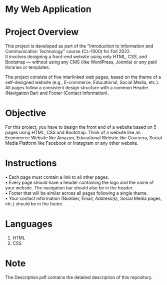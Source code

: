 # My Web Application

# Project Overview

This project is developed as part of the "Introduction to Information and Communication Technology" course (CL-1000) for Fall 2022.<br/>
It involves designing a front-end website using only HTML, CSS, and Bootstrap — without using any CMS (like WordPress, Joomla) or any paid libraries or templates.<br/>

The project consists of five interlinked web pages, based on the theme of a self-designed website (e.g., E-commerce, Educational, Social Media, etc.).<br/>
All pages follow a consistent design structure with a common Header (Navigation Bar) and Footer (Contact Information).<br />

# Objective

For this project, you have to design the front end of a website based on 5 pages using HTML, CSS and Bootstrap. Think of a website like an Ecommerce Website like Amazon, Educational Website like Coursera, Social Media Platform like Facebook or Instagram or any other website. <br />

# Instructions

• Each page must contain a link to all other pages. <br />
• Every page should have a header containing the logo and the name of your website. The navigation bar should also be in the header. <br />
• Footer that will be similar across all pages following a single theme. <br />
• Your contact information (Number, Email, Address(s), Social Media pages, etc.) should be in the footer. <br />

# Languages

1. HTML <br />
2. CSS <br />

# Note
The Description.pdf contains the detailed description of this repository. <br />
